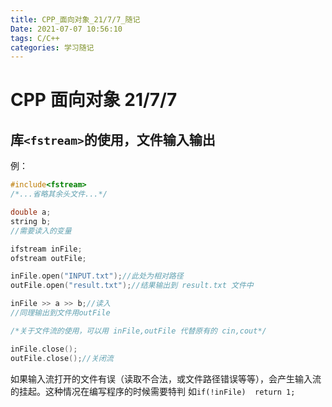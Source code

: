 ```yaml
---
title: CPP_面向对象_21/7/7_随记
Date: 2021-07-07 10:56:10
tags: C/C++
categories: 学习随记
---
```


# CPP 面向对象 21/7/7

## 库`<fstream>`的使用，文件输入输出

例：

```c++
#include<fstream>
/*...省略其余头文件...*/

double a;
string b;
//需要读入的变量

ifstream inFile;
ofstream outFile;

inFile.open("INPUT.txt");//此处为相对路径
outFile.open("result.txt");//结果输出到 result.txt 文件中

inFile >> a >> b;//读入
//同理输出到文件用outFile	

/*关于文件流的使用，可以用 inFile,outFile 代替原有的 cin,cout*/

inFile.close();
outFile.close();//关闭流


```

如果输入流打开的文件有误（读取不合法，或文件路径错误等等），会产生输入流的挂起。这种情况在编写程序的时候需要特判	如`if(!inFile)  return 1;`



